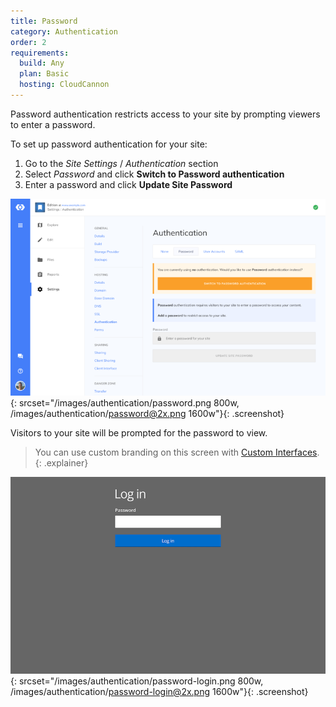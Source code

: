 ```yaml
---
title: Password
category: Authentication
order: 2
requirements:
  build: Any
  plan: Basic
  hosting: CloudCannon
---
```


Password authentication restricts access to your site by prompting viewers to enter a password.

To set up password authentication for your site:

1. Go to the *Site Settings* / *Authentication* section
2. Select *Password* and click **Switch to Password authentication**
3. Enter a password and click **Update Site Password**

![Password authentication](/images/authentication/password.png){: srcset="/images/authentication/password.png 800w, /images/authentication/password@2x.png 1600w"}{: .screenshot}

Visitors to your site will be prompted for the password to view.

> You can use custom branding on this screen with [Custom Interfaces](/authentication/custom-interfaces).
{: .explainer}

![Password login](/images/authentication/password-login.png){: srcset="/images/authentication/password-login.png 800w, /images/authentication/password-login@2x.png 1600w"}{: .screenshot}
